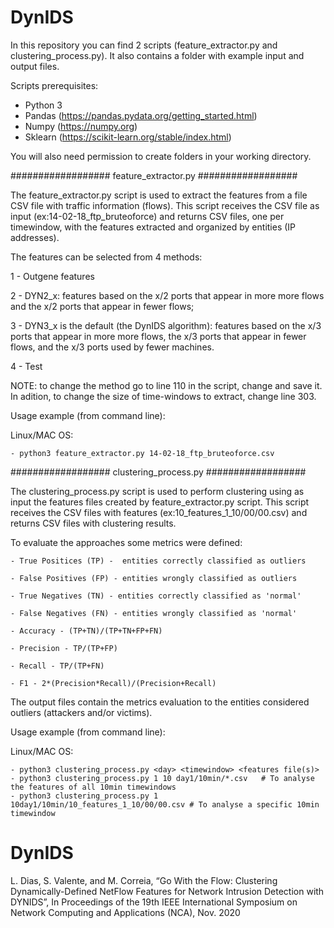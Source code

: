 # DynIDS

In this repository you can find 2 scripts (feature_extractor.py and clustering_process.py).
It also contains a folder with example input and output files.

Scripts prerequisites:
  - Python 3
  - Pandas (https://pandas.pydata.org/getting_started.html)
  - Numpy (https://numpy.org)
  - Sklearn (https://scikit-learn.org/stable/index.html)

You will also need permission to create folders in your working directory.
  
################## feature_extractor.py ##################

The feature_extractor.py script is used to extract the features from a file CSV file with traffic information (flows).
This script receives the CSV file as input (ex:14-02-18_ftp_bruteoforce) and returns CSV files, one per timewindow, with the features extracted and organized by entities (IP addresses).

The features can be selected from 4 methods:

  1 - Outgene features

  2 - DYN2_x: features based on the x/2 ports that appear in more
      more flows and the x/2 ports that appear in fewer flows;

  3 - DYN3_x is the default (the DynIDS algorithm): features based on the x/3
      ports that appear in more more flows, the x/3 ports that appear
      in fewer flows, and the x/3 ports used by fewer machines.
  
  4 - Test

NOTE: to change the method go to line 110 in the script, change and save it. In adition, to change the size of time-windows to extract, change line 303.

Usage example (from command line):

  Linux/MAC OS:
    
    - python3 feature_extractor.py 14-02-18_ftp_bruteoforce.csv
  
################## clustering_process.py ##################

The clustering_process.py script is used to perform clustering using as input the features files created by feature_extractor.py script.
This script receives the CSV files with features (ex:10_features_1_10/00/00.csv) and returns CSV files with clustering results.

To evaluate the approaches some metrics were defined:

    - True Positices (TP) -  entities correctly classified as outliers
    
    - False Positives (FP) - entities wrongly classified as outliers
    
    - True Negatives (TN) - entities correctly classified as 'normal'
    
    - False Negatives (FN) - entities wrongly classified as 'normal'
    
    - Accuracy - (TP+TN)/(TP+TN+FP+FN)
    
    - Precision - TP/(TP+FP)
    
    - Recall - TP/(TP+FN)
    
    - F1 - 2*(Precision*Recall)/(Precision+Recall)
    
The output files contain the metrics evaluation to the entities considered outliers (attackers and/or victims). 

Usage example (from command line):
  
  Linux/MAC OS:
    
    - python3 clustering_process.py <day> <timewindow> <features file(s)>
    - python3 clustering_process.py 1 10 day1/10min/*.csv   # To analyse the features of all 10min timewindows
    - python3 clustering_process.py 1 10day1/10min/10_features_1_10/00/00.csv # To analyse a specific 10min timewindow
 


# DynIDS

L. Dias, S. Valente, and M. Correia, “Go With the Flow: Clustering Dynamically-Defined NetFlow Features for
Network Intrusion Detection with DYNIDS”, In Proceedings of the 19th IEEE International Symposium on Network
Computing and Applications (NCA), Nov. 2020
